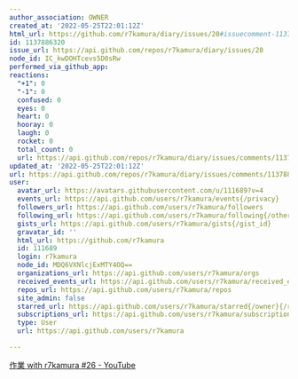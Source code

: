 ```yaml
---
author_association: OWNER
created_at: '2022-05-25T22:01:12Z'
html_url: https://github.com/r7kamura/diary/issues/20#issuecomment-1137886320
id: 1137886320
issue_url: https://api.github.com/repos/r7kamura/diary/issues/20
node_id: IC_kwDOHTcevs5D0sRw
performed_via_github_app: 
reactions:
  "+1": 0
  "-1": 0
  confused: 0
  eyes: 0
  heart: 0
  hooray: 0
  laugh: 0
  rocket: 0
  total_count: 0
  url: https://api.github.com/repos/r7kamura/diary/issues/comments/1137886320/reactions
updated_at: '2022-05-25T22:01:12Z'
url: https://api.github.com/repos/r7kamura/diary/issues/comments/1137886320
user:
  avatar_url: https://avatars.githubusercontent.com/u/111689?v=4
  events_url: https://api.github.com/users/r7kamura/events{/privacy}
  followers_url: https://api.github.com/users/r7kamura/followers
  following_url: https://api.github.com/users/r7kamura/following{/other_user}
  gists_url: https://api.github.com/users/r7kamura/gists{/gist_id}
  gravatar_id: ''
  html_url: https://github.com/r7kamura
  id: 111689
  login: r7kamura
  node_id: MDQ6VXNlcjExMTY4OQ==
  organizations_url: https://api.github.com/users/r7kamura/orgs
  received_events_url: https://api.github.com/users/r7kamura/received_events
  repos_url: https://api.github.com/users/r7kamura/repos
  site_admin: false
  starred_url: https://api.github.com/users/r7kamura/starred{/owner}{/repo}
  subscriptions_url: https://api.github.com/users/r7kamura/subscriptions
  type: User
  url: https://api.github.com/users/r7kamura

---
```

[作業 with r7kamura #26 - YouTube](https://www.youtube.com/watch?v=sY_FBAw1y4g&ab_channel=r7kamura)